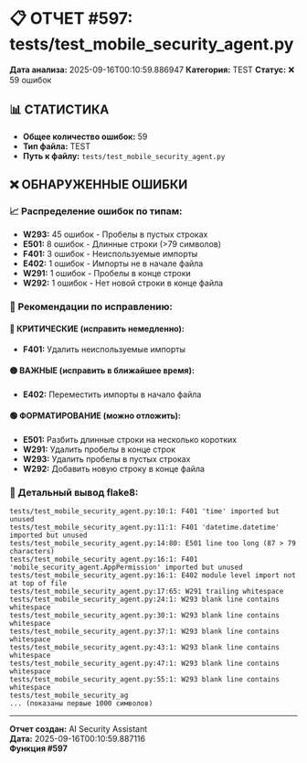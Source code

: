 # 📋 ОТЧЕТ #597: tests/test_mobile_security_agent.py

**Дата анализа:** 2025-09-16T00:10:59.886947
**Категория:** TEST
**Статус:** ❌ 59 ошибок

## 📊 СТАТИСТИКА

- **Общее количество ошибок:** 59
- **Тип файла:** TEST
- **Путь к файлу:** `tests/test_mobile_security_agent.py`

## ❌ ОБНАРУЖЕННЫЕ ОШИБКИ

### 📈 Распределение ошибок по типам:

- **W293:** 45 ошибок - Пробелы в пустых строках
- **E501:** 8 ошибок - Длинные строки (>79 символов)
- **F401:** 3 ошибок - Неиспользуемые импорты
- **E402:** 1 ошибок - Импорты не в начале файла
- **W291:** 1 ошибок - Пробелы в конце строки
- **W292:** 1 ошибок - Нет новой строки в конце файла

### 🎯 Рекомендации по исправлению:

#### 🔴 КРИТИЧЕСКИЕ (исправить немедленно):
- **F401:** Удалить неиспользуемые импорты

#### 🟡 ВАЖНЫЕ (исправить в ближайшее время):
- **E402:** Переместить импорты в начало файла

#### 🟢 ФОРМАТИРОВАНИЕ (можно отложить):
- **E501:** Разбить длинные строки на несколько коротких
- **W291:** Удалить пробелы в конце строк
- **W293:** Удалить пробелы в пустых строках
- **W292:** Добавить новую строку в конце файла

### 📝 Детальный вывод flake8:

```
tests/test_mobile_security_agent.py:10:1: F401 'time' imported but unused
tests/test_mobile_security_agent.py:11:1: F401 'datetime.datetime' imported but unused
tests/test_mobile_security_agent.py:14:80: E501 line too long (87 > 79 characters)
tests/test_mobile_security_agent.py:16:1: F401 'mobile_security_agent.AppPermission' imported but unused
tests/test_mobile_security_agent.py:16:1: E402 module level import not at top of file
tests/test_mobile_security_agent.py:17:65: W291 trailing whitespace
tests/test_mobile_security_agent.py:24:1: W293 blank line contains whitespace
tests/test_mobile_security_agent.py:30:1: W293 blank line contains whitespace
tests/test_mobile_security_agent.py:37:1: W293 blank line contains whitespace
tests/test_mobile_security_agent.py:43:1: W293 blank line contains whitespace
tests/test_mobile_security_agent.py:47:1: W293 blank line contains whitespace
tests/test_mobile_security_agent.py:55:1: W293 blank line contains whitespace
tests/test_mobile_security_ag
... (показаны первые 1000 символов)
```

---
**Отчет создан:** AI Security Assistant  
**Дата:** 2025-09-16T00:10:59.887116  
**Функция #597**
